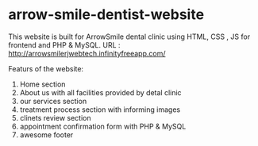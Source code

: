 # arrow-smile-dentist-website
This website is built for ArrowSmile dental clinic using HTML, CSS , JS for frontend and PHP & MySQL.
URL : http://arrowsmilerjwebtech.infinityfreeapp.com/

Featurs of the website:
1. Home section
2. About us with all facilities provided by detal clinic
3. our services section
4. treatment process section with informing images
5. clinets review section
6. appointment confirmation form with PHP & MySQL
7. awesome footer




